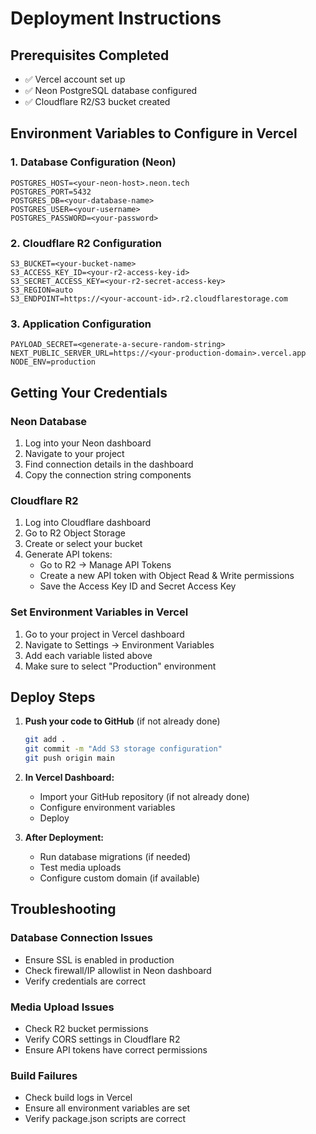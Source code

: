 # Deployment Instructions

## Prerequisites Completed
- ✅ Vercel account set up
- ✅ Neon PostgreSQL database configured
- ✅ Cloudflare R2/S3 bucket created

## Environment Variables to Configure in Vercel

### 1. Database Configuration (Neon)
```
POSTGRES_HOST=<your-neon-host>.neon.tech
POSTGRES_PORT=5432
POSTGRES_DB=<your-database-name>
POSTGRES_USER=<your-username>
POSTGRES_PASSWORD=<your-password>
```

### 2. Cloudflare R2 Configuration
```
S3_BUCKET=<your-bucket-name>
S3_ACCESS_KEY_ID=<your-r2-access-key-id>
S3_SECRET_ACCESS_KEY=<your-r2-secret-access-key>
S3_REGION=auto
S3_ENDPOINT=https://<your-account-id>.r2.cloudflarestorage.com
```

### 3. Application Configuration
```
PAYLOAD_SECRET=<generate-a-secure-random-string>
NEXT_PUBLIC_SERVER_URL=https://<your-production-domain>.vercel.app
NODE_ENV=production
```

## Getting Your Credentials

### Neon Database
1. Log into your Neon dashboard
2. Navigate to your project
3. Find connection details in the dashboard
4. Copy the connection string components

### Cloudflare R2
1. Log into Cloudflare dashboard
2. Go to R2 Object Storage
3. Create or select your bucket
4. Generate API tokens:
   - Go to R2 → Manage API Tokens
   - Create a new API token with Object Read & Write permissions
   - Save the Access Key ID and Secret Access Key

### Set Environment Variables in Vercel
1. Go to your project in Vercel dashboard
2. Navigate to Settings → Environment Variables
3. Add each variable listed above
4. Make sure to select "Production" environment

## Deploy Steps

1. **Push your code to GitHub** (if not already done)
   ```bash
   git add .
   git commit -m "Add S3 storage configuration"
   git push origin main
   ```

2. **In Vercel Dashboard:**
   - Import your GitHub repository (if not already done)
   - Configure environment variables
   - Deploy

3. **After Deployment:**
   - Run database migrations (if needed)
   - Test media uploads
   - Configure custom domain (if available)

## Troubleshooting

### Database Connection Issues
- Ensure SSL is enabled in production
- Check firewall/IP allowlist in Neon dashboard
- Verify credentials are correct

### Media Upload Issues
- Check R2 bucket permissions
- Verify CORS settings in Cloudflare R2
- Ensure API tokens have correct permissions

### Build Failures
- Check build logs in Vercel
- Ensure all environment variables are set
- Verify package.json scripts are correct